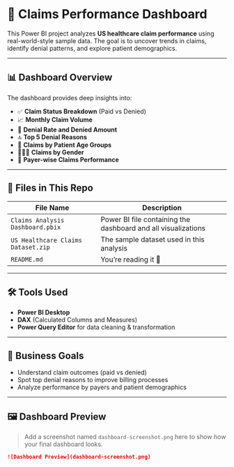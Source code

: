 # 🏥 Claims Performance Dashboard

This Power BI project analyzes **US healthcare claim performance** using real-world-style sample data. The goal is to uncover trends in claims, identify denial patterns, and explore patient demographics.

---

## 📊 Dashboard Overview

The dashboard provides deep insights into:

- ✅ **Claim Status Breakdown** (Paid vs Denied)
- 📈 **Monthly Claim Volume**
- 📌 **Denial Rate and Denied Amount**
- 🔝 **Top 5 Denial Reasons**
- 🧓 **Claims by Patient Age Groups**
- 🧑‍🤝‍🧑 **Claims by Gender**
- 🏦 **Payer-wise Claims Performance**

---

## 📁 Files in This Repo

| File Name | Description |
|-----------|-------------|
| `Claims Analysis Dashboard.pbix` | Power BI file containing the dashboard and all visualizations |
| `US Healthcare Claims Dataset.zip` | The sample dataset used in this analysis |
| `README.md` | You’re reading it 🙂 |

---

## 🛠️ Tools Used

- **Power BI Desktop**
- **DAX** (Calculated Columns and Measures)
- **Power Query Editor** for data cleaning & transformation

---

## 📌 Business Goals

- Understand claim outcomes (paid vs denied)
- Spot top denial reasons to improve billing processes
- Analyze performance by payers and patient demographics

---

## 🖼️ Dashboard Preview

> Add a screenshot named `dashboard-screenshot.png` here to show how your final dashboard looks.

```md
![Dashboard Preview](dashboard-screenshot.png)

